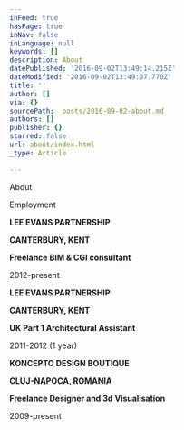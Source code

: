 ```yaml
---
inFeed: true
hasPage: true
inNav: false
inLanguage: null
keywords: []
description: About
datePublished: '2016-09-02T13:49:14.215Z'
dateModified: '2016-09-02T13:49:07.770Z'
title: ''
author: []
via: {}
sourcePath: _posts/2016-09-02-about.md
authors: []
publisher: {}
starred: false
url: about/index.html
_type: Article

---
```

About

Employment

**LEE EVANS PARTNERSHIP**

**CANTERBURY, KENT**

**Freelance BIM & CGI consultant**

2012-present

**LEE EVANS PARTNERSHIP**

**CANTERBURY, KENT**

**UK Part 1 Architectural Assistant**

2011-2012 (1 year)

**KONCEPTO DESIGN BOUTIQUE**

**CLUJ-NAPOCA, ROMANIA**

**Freelance Designer and 3d Visualisation**

2009-present